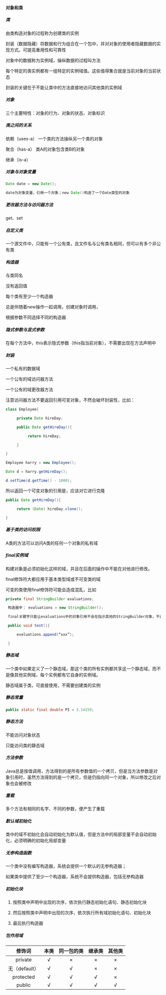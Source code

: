 #### 对象和类

##### 类

  由类构造对象的过程称为创建类的实例

  封装（数据隐藏）将数据和行为组合在一个包中，并对对象的使用者隐藏数据的实现方式。可提高重用性和可靠性

  对象中的数据称为实例域，操纵数据的过程叫方法

  每个特定的类实例都有一组特定的实例域值。这些值得集合就是当前对象的当前状态

  封装的关键在于不能让类中的方法直接地访问其他类的实例域

##### 对象

  三个主要特性：对象的行为、对象的状态、对象标识

##### 类之间的关系

  依赖（uses-a） 一个类的方法操纵另一个类的对象

  聚合（has-a） 类A的对象包含类B的对象

  继承（is-a）

##### 对象与对象变量

  ```java
  Date date = new Date();
  
  date为对象变量，引用一个对象；new Date()构造了一个Date类型的对象
  ```

##### 更改器方法与访问器方法

  get、set

##### 自定义类

  一个源文件中，只能有一个公有类，且文件名与公有类名相同，但可以有多个非公有类

##### 构造器

  与类同名

  没有返回值

  每个类有至少一个构造器

  总是伴随着new操作一起调用，创建对象时调用，

  根据参数不同选择不同的构造器

##### 隐式参数与显式参数

  在每个方法中，this表示隐式参数（this指当前对象），不需要出现在方法声明中

##### 封装

  一个私有的数据域

  一个公有的域访问器方法

  一个公有的域更改器方法

  注意访问器方法不要返回引用可变对象，不然会破坏封装性，比如：

  ```java
  class Employee{
  
       private Date hireDay;
  
       public Date getHireDay(){
  
            return hireDay;
  
       }
  
  }
  
  Employee harry = new Employee();
  
  Date d = harry.getHireDay();
  
  d.setTime(d.getTime() - 1000);
  ```

  所以返回一个可变对象的引用是，应该对它进行克隆

  ```java
  public Date getHireDay(){
  
       return (Date) hireDay.clone();
  
  }
  ```

##### 基于类的访问权限

  A类的方法可以访问A类的任何一个对象的私有域

##### final实例域

  构建对象是必须初始化这样的域，并且在后面的操作中不能在对他进行修改。

  final修饰符大都应用于基本类型域或不可变类的域

  可变的类使用final修饰符可能会造成混乱，比如

  ```java
  private final StringBuilder evaluations;
  
   构造器中： evaluations = new StringBuilder();
  
   final关键字只能让evaluations中的对象引用不会在指示其他的StringBuilder对象，不过这个对象可以更改：
  
   public void test(){
  
       evaluations.append(“xxx”);
  
   }
  ```

##### 静态域

  一个类中如果定义了一个静态域，那这个类的所有实例都共享这一个静态域，而不是像其他实例域，每个实例都有它自身的实例域。

  静态域属于类，可直接使用，不需要创建类的实例

##### 静态常量

  ```java
  public static final double PI = 3.14159;
  ```

##### 静态方法

  不能访问对象状态

  只能访问类的静态域

##### 方法参数

  Java总是按值调用，方法得到的是所有参数值的一个拷贝，但是当方法参数是对象引用时，虽然方法得到的是一个拷贝，但是仍指向同一个对象，所以修改之后对象也会被修改

##### 重载

  多个方法有相同的名字、不同的参数，便产生了重载

##### 默认域初始化

  类中的域不初始化会自动初始化为默认值，但是方法中的局部变量不会自动初始化，必须明确的初始化局部变量

##### 无参构造函数

  一个类中没有编写构造器，系统会提供一个默认的无参构造器；

  如果类中提供了至少一个构造器，系统不会提供构造器，包括无参构造器

##### 初始化块

  1. 按照类中声明中出现的次序，依次执行静态初始化语句、静态初始化块

  2. 然后按照类中声明中出现的次序，依次执行所有域初始化语句、初始化块

  3. 最后执行构造器

##### 包作用域

|    修饰词     | 本类 | 同一包的类 | 继承类 | 其他类 |
| :-----------: | :--: | :--------: | :----: | :----: |
|    private    |  √   |     ×      |   ×    |   ×    |
| 无（default） |  √   |     √      |   ×    |   ×    |
|   protected   |  √   |     √      |   √    |   ×    |
|    public     |  √   |     √      |   √    |   √    |

